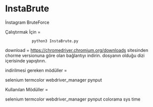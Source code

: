 # InstaBrute
İnstagram BruteForce

Çalıştırmak İçin =

                python3 InstaBrute.py

download = https://chromedriver.chromium.org/downloads sitesinden chorme versionuna göre olan bağlantıyı indirin.
dosyanın olduğu dizi içerisinde yapıştırın.


indirilmesi gereken mödüller =

selenium
termcolor
webdriver_manager
pynput

Kullanılan Mödüller =

selenium
termcolor
webdriver_manager
pynput
colorama
sys
time
